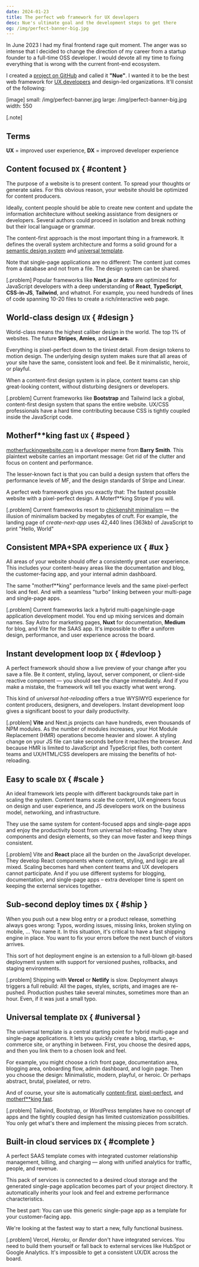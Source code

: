 ```yaml
---
date: 2024-01-23
title: The perfect web framework for UX developers
desc: Nue's ultimate goal and the development steps to get there
og: /img/perfect-banner-big.jpg
---
```


In June 2023 I had my final frontend rage quit moment. The anger was so intense that I decided to change the direction of my career from a startup founder to a full-time OSS developer. I would devote all my time to fixing everything that is wrong with the current front-end ecosystem.

I created a [project on GitHub](//github.com/nuejs/nue) and called it **"Nue"**. I wanted it to be the best web framework for [UX developers](//css-tricks.com/the-great-divide/) and design-led organizations. It'll consist of the following:

[image]
  small: /img/perfect-banner.jpg
  large: /img/perfect-banner-big.jpg
  width: 550

[.note]
  ## Terms

  **UX** = improved user experience, **DX** = improved developer experience

## Content focused `DX` { #content }

The purpose of a website is to present content. To spread your thoughts or generate sales. For this obvious reason, your website should be optimized for content producers.

Ideally, content people should be able to create new content and update the information architecture without seeking assistance from designers or developers. Several authors could proceed in isolation and break nothing but their local language or grammar.

The content-first approach is the most important thing in a framework. It defines the overall system architecture and forms a solid ground for a [semantic design system](#cascade) and [universal template](#template).

Note that single-page applications are no different: The content just comes from a database and not from a file. The design system can be shared.

[.problem]
  Popular frameworks like **Next.js** or **Astro** are optimized for JavaScript developers with a deep understanding of **React**, **TypeScript**, **CSS-in-JS**, **Tailwind**, and whatnot. For example, you need hundreds of lines of code spanning 10-20 files to create a rich/interactive web page.

## World-class design `UX` { #design }

World-class means the highest caliber design in the world. The top 1% of websites. The future **Stripes**, **Amies**, and **Linears**.

Everything is pixel-perfect down to the tiniest detail. From design tokens to motion design. The underlying design system makes sure that all areas of your site have the same, consistent look and feel. Be it minimalistic, heroic, or playful.

When a content-first design system is in place, content teams can ship great-looking content, without disturbing designers or developers.

[.problem]
  Current frameworks like **Bootstrap** and Tailwind lack a global, content-first design system that spans the entire website. UX/CSS professionals have a hard time contributing because CSS is tightly coupled inside the JavaScript code.

## Motherf**king fast `UX` { #speed }

[motherfuckingwebsite.com](//motherfuckingwebsite.com/) is a developer meme from **Barry Smith**. This plaintext website carries an important message: Get rid of the clutter and focus on content and performance.

The lesser-known fact is that you can build a design system that offers the performance levels of MF, and the design standards of Stripe and Linear.

A perfect web framework gives you exactly that: The fastest possible website with a pixel-perfect design. A Moterf**king Stripe if you will.

[.problem]
  Current frameworks resort to [chickenshit minimalism][chicken] — the illusion of minimalism backed by megabytes of cruft. For example, the landing page of *create-next-app* uses 42,440 lines (363kb) of JavaScript to print "Hello, World"

  [chicken]: //idlewords.com/talks/website_obesity.htm#minimalism

## Consistent MPA+SPA experience `UX` { #ux }

All areas of your website should offer a consistently great user experience. This includes your content-heavy areas like the documentation and blog, the customer-facing app, and your internal admin dashboard.

The same "motherf**king" performance levels and the same pixel-perfect look and feel. And with a seamless "turbo" linking between your multi-page and single-page apps.

[.problem]
  Current frameworks lack a hybrid multi-page/single-page application development model. You end up mixing services and domain names. Say Astro for marketing pages, **Nuxt** for documentation, **Medium** for blog, and Vite for the SAAS app. It's impossible to offer a uniform design, performance, and user experience across the board.

## Instant development loop `DX` { #devloop }

A perfect framework should show a live preview of your change after you save a file. Be it content, styling, layout, server component, or client-side reactive component — you should see the change immediately. And if you make a mistake, the framework will tell you exactly what went wrong.

This kind of *universal hot-reloading* offers a true WYSIWYG experience for content producers, designers, and developers. Instant development loop gives a significant boost to your daily productivity.

[.problem]
  **Vite** and Next.js projects can have hundreds, even thousands of NPM modules. As the number of modules increases, your Hot Module Replacement (HMR) operations become heavier and slower. A styling change on your JS file can take seconds before it reaches the browser. And because HMR is limited to JavaScript and TypeScript files, both content teams and UX/HTML/CSS developers are missing the benefits of hot-reloading.

## Easy to scale `DX` { #scale }

An ideal framework lets people with different backgrounds take part in scaling the system. Content teams scale the content, UX engineers focus on design and user experience, and JS developers work on the business model, networking, and infrastructure.

They use the same system for content-focused apps and single-page apps and enjoy the productivity boost from universal hot-reloading. They share components and design elements, so they can move faster and keep things consistent.

[.problem]
  Vite and **React** place all the burden on the JavaScript developer. They develop React components where content, styling, and logic are all mixed. Scaling becomes hard when content teams and UX developers cannot participate. And if you use different systems for blogging, documentation, and single-page apps – extra developer time is spent on keeping the external services together.

## Sub-second deploy times `DX` { #ship }

When you push out a new blog entry or a product release, something always goes wrong: Typos, wording issues, missing links, broken styling on mobile, ... You name it. In this situation, it's critical to have a fast shipping engine in place. You want to fix your errors before the next bunch of visitors arrives.

This sort of hot deployment engine is an extension to a full-blown git-based deployment system with support for versioned pushes, rollbacks, and staging environments.

[.problem]
  Shipping with **Vercel** or **Netlify** is slow. Deployment always triggers a full rebuild: All the pages, styles, scripts, and images are re-pushed. Production pushes take several minutes, sometimes more than an hour. Even, if it was just a small typo.

## Universal template `DX` { #universal }

The universal template is a central starting point for hybrid multi-page and single-page applications. It lets you quickly create a blog, startup, e-commerce site, or anything in between. First, you choose the desired apps, and then you link them to a chosen look and feel.

For example, you might choose a rich front page, documentation area, blogging area, onboarding flow, admin dashboard, and login page. Then you choose the design: Minimalistic, modern, playful, or heroic. Or perhaps abstract, brutal, pixelated, or retro.

And of course, your site is automatically [content-first](#), [pixel-perfect](#), and [motherf**king fast](#).

[.problem]
  Tailwind, Bootstrap, or *WordPress* templates have no concept of apps and the tightly coupled design has limited customization possibilities. You only get what's there and implement the missing pieces from scratch.

## Built-in cloud services `DX` { #complete }

A perfect SAAS template comes with integrated customer relationship management, billing, and charging — along with unified analytics for traffic, people, and revenue.

This pack of services is connected to a desired cloud storage and the generated single-page application becomes part of your project directory. It automatically inherits your look and feel and extreme performance characteristics.

The best part: You can use this generic single-page app as a template for your customer-facing app.

We're looking at the fastest way to start a new, fully functional business.

[.problem]
  Vercel, *Heroku*, or *Render* don't have integrated services. You need to build them yourself or fall back to external services like HubSpot or Google Analytics. It's impossible to get a consistent UX/DX across the board.
